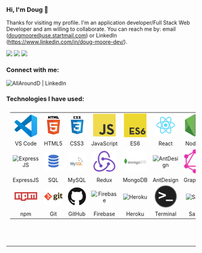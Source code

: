 ### Hi, I'm Doug 👋
Thanks for visiting my profile.
I'm an application developer/Full Stack Web Developer and am willing to collaborate.
You can reach me by:
email (dougmoore@use.startmail.com)
or
LinkedIn (https://www.linkedin.com/in/doug-moore-dev/).

![](https://img.shields.io/github/followers/AllAroundD?label=follow&amp;logo=github&amp;style=plastic)
![](https://img.shields.io/github/stars/AllAroundD?label=%E2%AD%90GitHub%20stars&style=plastic)
![](https://komarev.com/ghpvc/?username=AllAroundD&style=plastic)


### Connect with me:

[<img align="left" alt="AllAroundD | LinkedIn" src="https://img.shields.io/badge/LinkedIn-0077B5?style=for-the-badge&logo=linkedin&logoColor=white" style="background-color: white;" />](https://www.linkedin.com/in/doug-moore-dev/)

<br />

### Technologies I have used:
<table style="padding:10px">
  <tr>
    <td align="center">
      <img align="center" alt="Visual Studio Code" width="60px" src="https://raw.githubusercontent.com/github/explore/80688e429a7d4ef2fca1e82350fe8e3517d3494d/topics/visual-studio-code/visual-studio-code.png" />
    </td>
    <td align="center">
       <img alt="HTML5" width="60px" src="https://raw.githubusercontent.com/github/explore/80688e429a7d4ef2fca1e82350fe8e3517d3494d/topics/html/html.png" />
    </td>
    <td align="center">
      <img alt="CSS3" width="60px" src="https://raw.githubusercontent.com/github/explore/80688e429a7d4ef2fca1e82350fe8e3517d3494d/topics/css/css.png" />
    </td>
    <td align="center">
      <img alt="JavaScript" width="60px" src="https://raw.githubusercontent.com/github/explore/80688e429a7d4ef2fca1e82350fe8e3517d3494d/topics/javascript/javascript.png" />
    </td>
    <td align="center">
      <img alt="ES6" width="60px" src="https://github.com/MarioTerron/logo-images/blob/master/logos/es6.png" />
    </td>
    <td align="center">
      <img alt="React" width="60px" src="https://raw.githubusercontent.com/github/explore/80688e429a7d4ef2fca1e82350fe8e3517d3494d/topics/react/react.png" />
    </td>
    <td align="center">
      <img alt="Node.js" width="60px" src="https://raw.githubusercontent.com/github/explore/80688e429a7d4ef2fca1e82350fe8e3517d3494d/topics/nodejs/nodejs.png" />
    </td>
  </tr>
  <tr>
    <td align="center">VS Code</td>
    <td align="center">HTML5</td>
    <td align="center">CSS3</td>
    <td align="center">JavaScript</td>
    <td align="center">ES6</td>
    <td align="center">React</td>
    <td align="center">Node.js</td>
  </tr>
  <tr>
    <td align="center">
      <img alt="ExpressJS" width="60px" src="https://github.com/MarioTerron/logo-images/blob/master/logos/expressjs.png" />
    </td>
    <td align="center">
      <img alt="SQL" width="60px" src="https://raw.githubusercontent.com/github/explore/80688e429a7d4ef2fca1e82350fe8e3517d3494d/topics/sql/sql.png" />
    </td>
    <td align="center">
      <img alt="MySQL" width="60px" src="https://raw.githubusercontent.com/github/explore/80688e429a7d4ef2fca1e82350fe8e3517d3494d/topics/mysql/mysql.png" />
    </td>
    <td align="center">
      <img alt="Redux" width="60px" src="https://github.com/MarioTerron/logo-images/blob/master/logos/redux.png" />
    </td>
    <td align="center">
      <img alt="MongoDB" width="60px" src="https://raw.githubusercontent.com/github/explore/80688e429a7d4ef2fca1e82350fe8e3517d3494d/topics/mongodb/mongodb.png" />
    </td>
    <td align="center">
      <img alt="AntDesign" width="60px" src="https://github.com/jalbertsr/logo-badge-images/blob/master/img/rsz_ant-design.png?raw=true" />
    </td>
    <td align="center">
      <img alt="GraphQL" width="60px" src="https://github.com/MarioTerron/logo-images/blob/master/logos/graphql.png" />
    </td>
  </tr>
  <tr>
    <td align="center">ExpressJS</td>
    <td align="center">SQL</td>
    <td align="center">MySQL</td>
    <td align="center">Redux</td>
    <td align="center">MongoDB</td>
    <td align="center">AntDesign</td>
    <td align="center">GraphQL</td>
  </tr>
  <tr>
    <td align="center">
      <img alt="npm" width="60px" src="https://github.com/MarioTerron/logo-images/blob/master/logos/npm.png" />
    </td>
   <td align="center">
      <img alt="Git" width="60px" src="https://raw.githubusercontent.com/github/explore/80688e429a7d4ef2fca1e82350fe8e3517d3494d/topics/git/git.png" />
    </td>
   <td align="center" style="background-color: white;color: white">
      <img alt="GitHub" width="60px" src="https://raw.githubusercontent.com/github/explore/78df643247d429f6cc873026c0622819ad797942/topics/github/github.png" />
    </td>
   <td align="center">
      <img alt="Firebase" width="60px" src="https://cdn4.iconfinder.com/data/icons/google-i-o-2016/512/google_firebase-2-128.png" />
    </td>
   <td align="center">
      <img alt="Heroku" width="60px" src="https://github.com/jalbertsr/logo-badge-images/blob/master/img/rsz_heroku.png?raw=true" />
    </td>
   <td align="center">
      <img alt="Terminal" width="60px" src="https://raw.githubusercontent.com/github/explore/80688e429a7d4ef2fca1e82350fe8e3517d3494d/topics/terminal/terminal.png" />
    </td>
   <td align="center">
      <img alt="Sass" width="60px" src="https://camo.githubusercontent.com/d9ac5c4a159b0548b3c25ee46ff5aa20f7c9fb348f74c2af1ed4e06e121325ff/68747470733a2f2f7261776769742e636f6d2f736173732f736173732d736974652f6d61737465722f736f757263652f6173736574732f696d672f6c6f676f732f6c6f676f2e737667" />
    </td>
  </tr>
  <tr>
    <td align="center">npm</td>
    <td align="center">Git</td>
    <td align="center">GitHub</td>
    <td align="center">Firebase</td>
    <td align="center">Heroku</td>
    <td align="center">Terminal</td>
    <td align="center">Sass</td>
  </tr>
 </table>

<br />
<br />

---
<!--
<picture>
  <source
    srcset="https://github-readme-stats-dm.vercel.app/api?username=AllAroundD&show_icons=true&theme=dark&count_private=true"
    media="(prefers-color-scheme: dark)"
  />
  <source
    srcset="https://github-readme-stats-dm.vercel.app/api?username=AllAroundD&show_icons=true&count_private=true"
    media="(prefers-color-scheme: light), (prefers-color-scheme: no-preference)"
  />
  <img src="https://github-readme-stats-dm.vercel.app/api?username=AllAroundD&show_icons=true&count_private=true" />
</picture>
-->
<!--
[![Doug's GitHub stats](https://github-readme-stats-dm.vercel.app/api?username=AllAroundD&show_icons=true&count_private=true&theme=tokyonight)](https://github.com/AllAroundD/github-readme-stats)
-->

<!--
<img align="left" alt="AllAroundD's Github Stats" src="https://github-readme-stats.vercel.app/api?username=AllAroundD&show_icons=true&hide_border=true&count_private=true" />
-->


<!--
**AllAroundD/AllAroundD** is a ✨ _special_ ✨ repository because its `README.md` (this file) appears on your GitHub profile.

Here are some ideas to get you started:

- 🔭 I’m currently working on ...
- 🌱 I’m currently learning ...
- 👯 I’m looking to collaborate on ...
- 🤔 I’m looking for help with ...
- 💬 Ask me about ...
- 📫 How to reach me: ...
- 😄 Pronouns: ...
- ⚡ Fun fact: ...
-->
